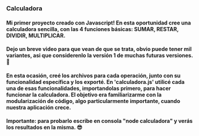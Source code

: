 ### Calculadora 
#### Mi primer proyecto creado con Javascript! En esta oportunidad cree una calculadora sencilla, con las 4 funciones básicas: SUMAR, RESTAR, DIVIDIR, MULTIPLICAR.
#### Dejo un breve video para que vean de que se trata, obvio puede tener mil variantes, asi que considerenlo la versión 1 de muchas futuras versiones. 💪 

#### En esta ocasión, creé los archivos para cada operación, junto con su funcionalidad específica y los exporté. En 'calculadora.js' utilicé cada una de esas funcionalidades, importandolas primero, para hacer funcionar la calculadora. El objetivo era familiarizarme con la modularización de código, algo particularmente importante, cuando nuestra aplicación crece.

#### Importante: para probarlo escribe en consola "node calculadora" y verás los resultados en la misma. 😎
